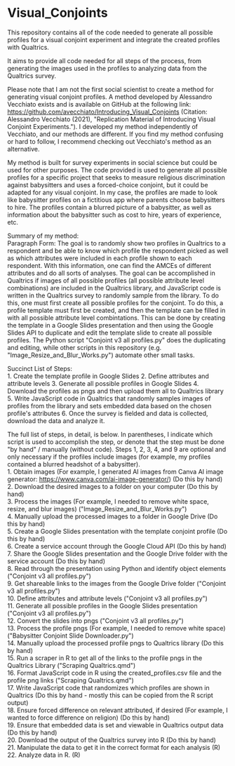 # Visual_Conjoints
This repository contains all of the code needed to generate all possible profiles for a visual conjoint experiment and integrate the created profiles with Qualtrics.

It aims to provide all code needed for all steps of the process, from generating the images used in the profiles to analyzing data from the Qualtrics survey. 

Please note that I am not the first social scientist to create a method for generating visual conjoint profiles. A method developed by Alessandro Vecchiato exists and is available on GitHub at the following link: https://github.com/avecchiato/Introducing_Visual_Conjoints (Citation: Alessandro Vecchiato (2021), "Replication Material of Introducing Visual Conjoint Experiments."). I developed my method independently of Vecchiato, and our methods are different. If you find my method confusing or hard to follow, I recommend checking out Vecchiato's method as an alternative. 

My method is built for survey experiments in social science but could be used for other purposes. 
The code provided is used to generate all possible profiles for a specific project that seeks to measure religious discrimination against babysitters and uses a forced-choice conjoint, but it could be adapted for any visual conjoint. In my case, the profiles are made to look like babysitter profiles on a fictitious app where parents choose babysitters to hire. The profiles contain a blurred picture of a babysitter, as well as information about the babysitter such as cost to hire, years of experience, etc. 

Summary of my method:  <br/>
Paragraph Form: The goal is to randomly show two profiles in Qualtrics to a respondent and be able to know which profile the respondent picked as well as which attributes were included in each profile shown to each respondent. With this information, one can find the AMCEs of different attributes and do all sorts of analyses. The goal can be accomplished in Qualtrics if images of all possible profiles (all possible attribute level combinations) are included in the Qualtrics library, and JavaScript code is written in the Qualtrics survey to randomly sample from the library. To do this, one must first create all possible profiles for the conjoint. To do this, a profile template must first be created, and then the template can be filled in with all possible attribute level combintations. This can be done by creating the template in a Google Slides presentation and then using the Google Slides API to duplicate and edit the template slide to create all possible profiles. The Python script "Conjoint v3 all profiles.py" does the duplicating and editing, while other scripts in this repository (e.g. "Image_Resize_and_Blur_Works.py") automate other small tasks. 

Succinct List of Steps: <br/>
    1. Create the template profile in Google Slides
    2. Define attributes and attribute levels
    3. Generate all possible profiles in Google Slides
    4. Download the profiles as pngs and then upload them all to Qualtrics library
    5. Write JavaScript code in Qualtrics that randomly samples images of profiles from the library and sets embedded data based on the chosen profile's attributes
    6. Once the survey is fielded and data is collected, download the data and analyze it. 


The full list of steps, in detail, is below. In parentheses, I indicate which script is used to accomplish the step, or denote that the step must be done "by hand" / manually (without code). Steps 1, 2, 3, 4, and 9 are optional and only necessary if the profiles include images (for example, my profiles contained a blurred headshot of a babysitter).  <br/>
    1. Obtain images (For example, I generated AI images from Canva AI image generator: https://www.canva.com/ai-image-generator/) (Do this by hand) <br/>
    2. Download the desired images to a folder on your computer (Do this by hand) <br/>
    3. Process the images (For example, I needed to remove white space, resize, and blur images) ("Image_Resize_and_Blur_Works.py") <br/>
    4. Manually upload the processed images to a folder in Google Drive (Do this by hand) <br/>
    5. Create a Google Slides presentation with the template conjoint profile (Do this by hand) <br/>
    6. Create a service account through the Google Cloud API (Do this by hand) <br/>
    7. Share the Google Slides presentation and the Google Drive folder with the service account (Do this by hand) <br/>
    8. Read through the presentation using Python and identify object elements ("Conjoint v3 all profiles.py")  <br/>
    9. Get shareable links to the images from the Google Drive folder ("Conjoint v3 all profiles.py")  <br/>
    10. Define attributes and attribute levels ("Conjoint v3 all profiles.py")  <br/>
    11. Generate all possible profiles in the Google Slides presentation ("Conjoint v3 all profiles.py")  <br/>
    12. Convert the slides into pngs ("Conjoint v3 all profiles.py")  <br/>
    13. Process the profile pngs (For example, I needed to remove white space) ("Babysitter Conjoint Slide Downloader.py") <br/>
    14. Manually upload the processed profile pngs to Qualtrics library (Do this by hand) <br/>
    15. Run a scraper in R to get all of the links to the profile pngs in the Qualtrics Library ("Scraping Qualtrics.qmd") <br/>
    16. Format JavaScript code in R using the created_profiles.csv file and the profile png links ("Scraping Qualtrics.qmd") <br/>
    17. Write JavaScript code that randomizes which profiles are shown in Qualtrics (Do this by hand - mostly this can be copied from the R script output) <br/>
    18. Ensure forced difference on relevant attributed, if desired (For example, I wanted to force difference on religion) (Do this by hand) <br/>
    19. Ensure that embedded data is set and viewable in Qualtrics output data (Do this by hand) <br/>
    20. Download the output of the Qualtrics survey into R (Do this by hand) <br/>
    21. Manipulate the data to get it in the correct format for each analysis (R) <br/>
    22. Analyze data in R. (R) <br/>


